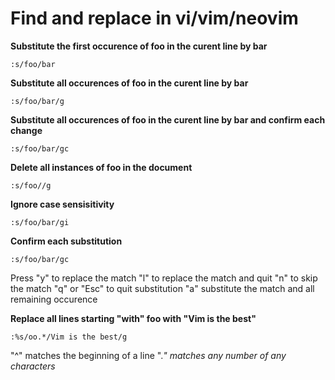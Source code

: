 # Find and replace in vi/vim/neovim

**Substitute the first occurence of foo in the curent line by bar**
```
:s/foo/bar
```

**Substitute all occurences of foo in the curent line by bar**
```
:s/foo/bar/g
```

**Substitute all occurences of foo in the curent line by bar and confirm each change**
```
:s/foo/bar/gc
```

**Delete all instances of foo in the document**
```
:s/foo//g
```

**Ignore case sensisitivity**
```
:s/foo/bar/gi
```

**Confirm each substitution**
```
:s/foo/bar/gc
```
Press 
"y" to replace the match
"l" to replace the match and quit
"n" to skip the match
"q" or "Esc" to quit substitution
"a" substitute the match and all remaining occurence

**Replace all lines starting "with" foo with "Vim is the best"**
```
:%s/oo.*/Vim is the best/g
```
"^" matches the beginning of a line
".*" matches any number of any characters*


